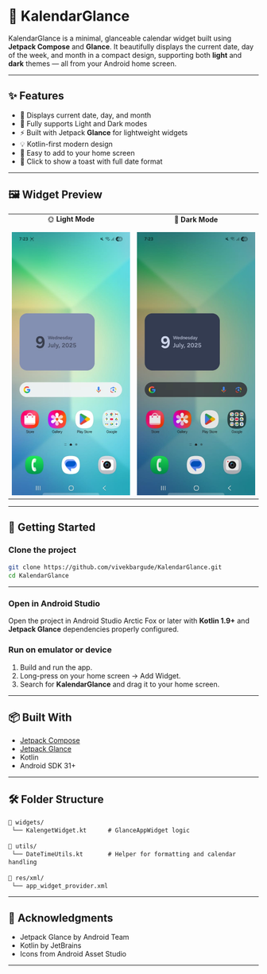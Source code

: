 
# 📅 KalendarGlance

KalendarGlance is a minimal, glanceable calendar widget built using **Jetpack Compose** and **Glance**. It beautifully displays the current date, day of the week, and month in a compact design, supporting both **light** and **dark** themes — all from your Android home screen.

---

## ✨ Features

- 📆 Displays current date, day, and month
- 🌙 Fully supports Light and Dark modes
- ⚡ Built with Jetpack **Glance** for lightweight widgets
- 💡 Kotlin-first modern design
- 📱 Easy to add to your home screen
- 🎯 Click to show a toast with full date format

---

## 🖼️ Widget Preview

<table>
  <tr>
    <td align="center">
      🌞 <strong>Light Mode</strong><br><br>
      <img src="images/widget_light.png" width="240" alt="KalendarGlance Light Mode"/>
    </td>
    <td align="center">
      🌚 <strong>Dark Mode</strong><br><br>
      <img src="images/widget_dark.png" width="240" alt="KalendarGlance Dark Mode"/>
    </td>
  </tr>
</table>

---

## 🚀 Getting Started

### Clone the project

```bash
git clone https://github.com/vivekbargude/KalendarGlance.git
cd KalendarGlance
````
---
### Open in Android Studio

Open the project in Android Studio Arctic Fox or later with **Kotlin 1.9+** and **Jetpack Glance** dependencies properly configured.

### Run on emulator or device

1. Build and run the app.
2. Long-press on your home screen → Add Widget.
3. Search for **KalendarGlance** and drag it to your home screen.

---

## 📦 Built With

* [Jetpack Compose](https://developer.android.com/jetpack/compose)
* [Jetpack Glance](https://developer.android.com/develop/ui/glance)
* Kotlin
* Android SDK 31+

---

## 🛠️ Folder Structure

```
📁 widgets/
 └── KalengetWidget.kt      # GlanceAppWidget logic

📁 utils/
 └── DateTimeUtils.kt       # Helper for formatting and calendar handling

📁 res/xml/
 └── app_widget_provider.xml
```

---
## 🙌 Acknowledgments

* Jetpack Glance by Android Team
* Kotlin by JetBrains
* Icons from Android Asset Studio

---

